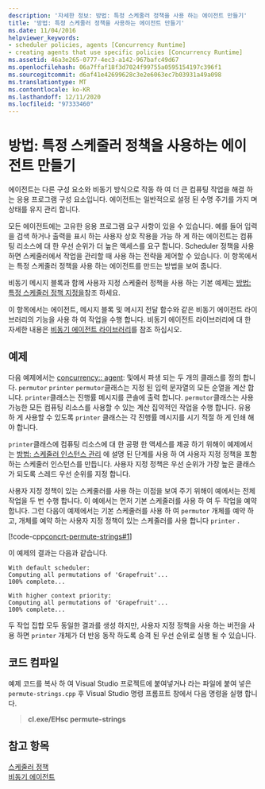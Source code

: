 ```yaml
---
description: '자세한 정보: 방법: 특정 스케줄러 정책을 사용 하는 에이전트 만들기'
title: '방법: 특정 스케줄러 정책을 사용하는 에이전트 만들기'
ms.date: 11/04/2016
helpviewer_keywords:
- scheduler policies, agents [Concurrency Runtime]
- creating agents that use specific policies [Concurrency Runtime]
ms.assetid: 46a3e265-0777-4ec3-a142-967bafc49d67
ms.openlocfilehash: 06a7ffaf18f3d7024f99755a0595154197c396f1
ms.sourcegitcommit: d6af41e42699628c3e2e6063ec7b03931a49a098
ms.translationtype: MT
ms.contentlocale: ko-KR
ms.lasthandoff: 12/11/2020
ms.locfileid: "97333460"
---
```

# <a name="how-to-create-agents-that-use-specific-scheduler-policies"></a>방법: 특정 스케줄러 정책을 사용하는 에이전트 만들기

에이전트는 다른 구성 요소와 비동기 방식으로 작동 하 여 더 큰 컴퓨팅 작업을 해결 하는 응용 프로그램 구성 요소입니다. 에이전트는 일반적으로 설정 된 수명 주기를 가지 며 상태를 유지 관리 합니다.

모든 에이전트에는 고유한 응용 프로그램 요구 사항이 있을 수 있습니다. 예를 들어 입력을 검색 하거나 출력을 표시 하는 사용자 상호 작용을 가능 하 게 하는 에이전트는 컴퓨팅 리소스에 대 한 우선 순위가 더 높은 액세스를 요구 합니다. Scheduler 정책을 사용 하면 스케줄러에서 작업을 관리할 때 사용 하는 전략을 제어할 수 있습니다. 이 항목에서는 특정 스케줄러 정책을 사용 하는 에이전트를 만드는 방법을 보여 줍니다.

비동기 메시지 블록과 함께 사용자 지정 스케줄러 정책을 사용 하는 기본 예제는 [방법: 특정 스케줄러 정책 지정을](../../parallel/concrt/how-to-specify-specific-scheduler-policies.md)참조 하세요.

이 항목에서는 에이전트, 메시지 블록 및 메시지 전달 함수와 같은 비동기 에이전트 라이브러리의 기능을 사용 하 여 작업을 수행 합니다. 비동기 에이전트 라이브러리에 대 한 자세한 내용은 [비동기 에이전트 라이브러리](../../parallel/concrt/asynchronous-agents-library.md)를 참조 하십시오.

## <a name="example"></a>예제

다음 예제에서는 [concurrency:: agent](../../parallel/concrt/reference/agent-class.md): 및에서 파생 되는 두 개의 클래스를 정의 합니다. `permutor` `printer` `permutor`클래스는 지정 된 입력 문자열의 모든 순열을 계산 합니다. `printer`클래스는 진행률 메시지를 콘솔에 출력 합니다. `permutor`클래스는 사용 가능한 모든 컴퓨팅 리소스를 사용할 수 있는 계산 집약적인 작업을 수행 합니다. 유용 하 게 사용할 수 있도록 `printer` 클래스는 각 진행률 메시지를 시기 적절 하 게 인쇄 해야 합니다.

`printer`클래스에 컴퓨팅 리소스에 대 한 공평 한 액세스를 제공 하기 위해이 예제에서는 [방법: 스케줄러 인스턴스 관리](../../parallel/concrt/how-to-manage-a-scheduler-instance.md) 에 설명 된 단계를 사용 하 여 사용자 지정 정책을 포함 하는 스케줄러 인스턴스를 만듭니다. 사용자 지정 정책은 우선 순위가 가장 높은 클래스가 되도록 스레드 우선 순위를 지정 합니다.

사용자 지정 정책이 있는 스케줄러를 사용 하는 이점을 보여 주기 위해이 예에서는 전체 작업을 두 번 수행 합니다. 이 예에서는 먼저 기본 스케줄러를 사용 하 여 두 작업을 예약 합니다. 그런 다음이 예제에서는 기본 스케줄러를 사용 하 여 `permutor` 개체를 예약 하 고, 개체를 예약 하는 사용자 지정 정책이 있는 스케줄러를 사용 합니다 `printer` .

[!code-cpp[concrt-permute-strings#1](../../parallel/concrt/codesnippet/cpp/how-to-create-agents-that-use-specific-scheduler-policies_1.cpp)]

이 예제의 결과는 다음과 같습니다.

```Output
With default scheduler:
Computing all permutations of 'Grapefruit'...
100% complete...

With higher context priority:
Computing all permutations of 'Grapefruit'...
100% complete...
```

두 작업 집합 모두 동일한 결과를 생성 하지만, 사용자 지정 정책을 사용 하는 버전을 사용 하면 `printer` 개체가 더 반응 동작 하도록 승격 된 우선 순위로 실행 될 수 있습니다.

## <a name="compiling-the-code"></a>코드 컴파일

예제 코드를 복사 하 여 Visual Studio 프로젝트에 붙여넣거나 라는 파일에 붙여 넣은 `permute-strings.cpp` 후 Visual Studio 명령 프롬프트 창에서 다음 명령을 실행 합니다.

> **cl.exe/EHsc permute-strings**

## <a name="see-also"></a>참고 항목

[스케줄러 정책](../../parallel/concrt/scheduler-policies.md)<br/>
[비동기 에이전트](../../parallel/concrt/asynchronous-agents.md)
